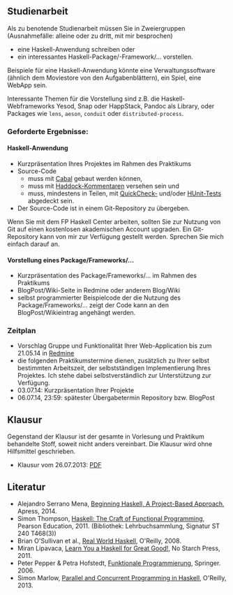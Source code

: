 ## Studienarbeit

Als zu benotende Studienarbeit müssen Sie in Zweiergruppen (Ausnahmefälle: alleine oder zu dritt, mit mir besprochen)

-   eine Haskell-Anwendung schreiben oder
-   ein interessantes Haskell-Package/-Framework/... vorstellen.

Beispiele für eine Haskell-Anwendung könnte eine Verwaltungssoftware (ähnlich dem Moviestore von den Aufgabenblättern), ein Spiel, eine WebApp sein.

Interessante Themen für die Vorstellung sind z.B. die Haskell-Webframeworks Yesod, Snap oder HappStack,
Pandoc als Library, oder Packages wie `lens`, `aeson`, `conduit` oder `distributed-process`.

### Geforderte Ergebnisse:

#### Haskell-Anwendung

-   Kurzpräsentation Ihres Projektes im Rahmen des Praktikums
-   Source-Code
    -   muss mit [Cabal](http://www.haskell.org/cabal/) gebaut werden können,
    -   muss mit [Haddock-Kommentaren](http://www.haskell.org/haddock/) versehen sein und
    -   muss, mindestens in Teilen, mit [QuickCheck-](http://hackage.haskell.org/package/QuickCheck) und/oder [HUnit-Tests](http://hackage.haskell.org/package/HUnit) abgedeckt sein.
-   Der Source-Code ist in einem Git-Repository zu übergeben.

Wenn Sie mit dem FP Haskell Center arbeiten, sollten Sie zur Nutzung von Git auf einen kostenlosen akademischen Account upgraden. Ein Git-Repository kann von mir zur Verfügung gestellt werden. Sprechen Sie mich einfach darauf an.

#### Vorstellung eines Package/Frameworks/...

-   Kurzpräsentation des Package/Frameworks/... im Rahmen des Praktikums
-   BlogPost/Wiki-Seite in Redmine oder anderem Blog/Wiki
-   selbst programmierter Beispielcode der die Nutzung des Package/Frameworks/... zeigt
    der Code kann an den BlogPost/Wikieintrag angehängt werden.


### Zeitplan

-   Vorschlag Gruppe und Funktionalität Ihrer Web-Application bis zum 21.05.14 in [Redmine](https://redmine.cs.hm.edu/projects/2014-braun-funktionale-programmierung?jump=welcome)
-   die folgenden Praktikumstermine dienen, zusätzlich zu Ihrer selbst
    bestimmten Arbeitszeit, der selbstständigen Implementierung
    Ihres Projektes. Ich stehe dabei selbstverständlich
    zur Unterstützung zur Verfügung.
-   03.07.14: Kurzpräsentation Ihrer Projekte
-   06.07.14, 23:59: spätester Übergabetermin Repository bzw. BlogPost

## Klausur

Gegenstand der Klausur ist der gesamte in Vorlesung und Praktikum
behandelte Stoff, soweit nicht anders vereinbart. Die Klausur
wird ohne Hilfsmittel geschrieben.

-   Klausur vom 26.07.2013: [PDF](/docs/lectures/fun/pdf/KlausurSS2013.pdf)

## Literatur

-   Alejandro Serrano Mena, [Beginning Haskell, A Project-Based Approach](http://www.apress.com/9781430262503), Apress, 2014.
-   Simon Thompson, [Haskell: The Craft of Functional Programming](http://www.haskellcraft.com/craft3e/Home.html), Pearson Education, 2011.
    (Bibliothek: Lehrbuchsammlung, Signatur ST 240 T468(3))
-   Brian O'Sullivan et al., [Real World Haskell](http://book.realworldhaskell.org/read/), O'Reilly, 2008.
-   Miran Lipavaca, [Learn You a Haskell for Great Good!](http://learnyouahaskell.com/chapters), No Starch Press, 2011.
-   Peter Pepper & Petra Hofstedt, [Funktionale Programmierung](http://link.springer.com/book/10.1007/3-540-34796-8/page/1), Springer. 2006.
-   Simon Marlow, [Parallel and Concurrent Programming in Haskell](http://chimera.labs.oreilly.com/books/1230000000929/index.html), O'Reilly, 2013.
